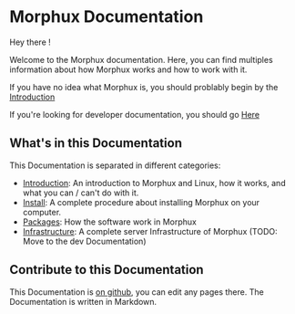 # Morphux Documentation

Hey there !

Welcome to the Morphux documentation. Here, you can find multiples information
about how Morphux works and how to work with it.

If you have no idea what Morphux is, you should problably begin by the
[Introduction](Introduction.md)

If you're looking for developer documentation, you should go
[Here](https://dev-docs.morphux.org)

## What's in this Documentation
This Documentation is separated in different categories:

- [Introduction](Introduction.md): An introduction to Morphux and Linux,
how it works, and what you can / can't do with it.
- [Install](Install.md): A complete procedure about installing Morphux on
your computer.
- [Packages](Packages.md): How the software work in Morphux
- [Infrastructure](Infrastructure.md): A complete server Infrastructure of
Morphux (TODO: Move to the dev Documentation)

## Contribute to this Documentation

This Documentation is [on github](https://github.com/Morphux/Documentation),
you can edit any pages there. The Documentation is written in Markdown.
